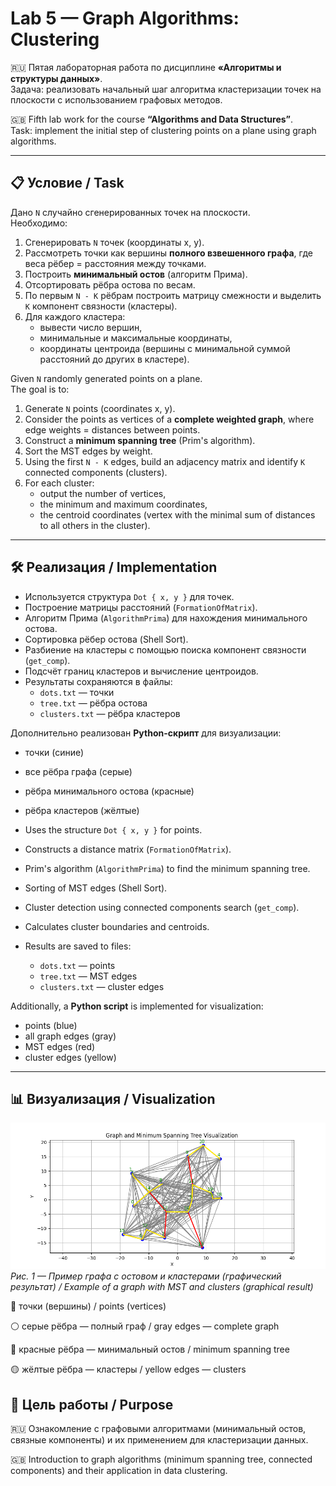 # Lab 5 — Graph Algorithms: Clustering

🇷🇺 Пятая лабораторная работа по дисциплине **«Алгоритмы и структуры данных»**.  
Задача: реализовать начальный шаг алгоритма кластеризации точек на плоскости с использованием графовых методов.  

🇬🇧 Fifth lab work for the course **“Algorithms and Data Structures”**.  
Task: implement the initial step of clustering points on a plane using graph algorithms.  

---

## 📋 Условие / Task

Дано `N` случайно сгенерированных точек на плоскости.  
Необходимо:  
1. Сгенерировать `N` точек (координаты x, y).  
2. Рассмотреть точки как вершины **полного взвешенного графа**, где веса рёбер = расстояния между точками.  
3. Построить **минимальный остов** (алгоритм Прима).  
4. Отсортировать рёбра остова по весам.  
5. По первым `N - K` рёбрам построить матрицу смежности и выделить `K` компонент связности (кластеры).  
6. Для каждого кластера:  
   - вывести число вершин,  
   - минимальные и максимальные координаты,  
   - координаты центроида (вершины с минимальной суммой расстояний до других в кластере).  

Given `N` randomly generated points on a plane.  
The goal is to:  
1. Generate `N` points (coordinates x, y).  
2. Consider the points as vertices of a **complete weighted graph**, where edge weights = distances between points.  
3. Construct a **minimum spanning tree** (Prim's algorithm).  
4. Sort the MST edges by weight.  
5. Using the first `N - K` edges, build an adjacency matrix and identify `K` connected components (clusters).  
6. For each cluster:  
   - output the number of vertices,  
   - the minimum and maximum coordinates,  
   - the centroid coordinates (vertex with the minimal sum of distances to all others in the cluster).  

---

## 🛠 Реализация / Implementation

- Используется структура `Dot { x, y }` для точек.  
- Построение матрицы расстояний (`FormationOfMatrix`).  
- Алгоритм Прима (`AlgorithmPrima`) для нахождения минимального остова.  
- Сортировка рёбер остова (Shell Sort).  
- Разбиение на кластеры с помощью поиска компонент связности (`get_comp`).  
- Подсчёт границ кластеров и вычисление центроидов.  
- Результаты сохраняются в файлы:  
  - `dots.txt` — точки  
  - `tree.txt` — рёбра остова  
  - `clusters.txt` — рёбра кластеров  

Дополнительно реализован **Python-скрипт** для визуализации:  
- точки (синие)  
- все рёбра графа (серые)  
- рёбра минимального остова (красные)  
- рёбра кластеров (жёлтые)  

- Uses the structure `Dot { x, y }` for points.  
- Constructs a distance matrix (`FormationOfMatrix`).  
- Prim's algorithm (`AlgorithmPrima`) to find the minimum spanning tree.  
- Sorting of MST edges (Shell Sort).  
- Cluster detection using connected components search (`get_comp`).  
- Calculates cluster boundaries and centroids.  
- Results are saved to files:  
  - `dots.txt` — points  
  - `tree.txt` — MST edges  
  - `clusters.txt` — cluster edges  

Additionally, a **Python script** is implemented for visualization:  
- points (blue)  
- all graph edges (gray)  
- MST edges (red)  
- cluster edges (yellow)  

---

## 📊 Визуализация / Visualization

![Визуализация](images/result.png)  
*Рис. 1 — Пример графа с остовом и кластерами (графический результат) / Example of a graph with MST and clusters (graphical result)*

🔵 точки (вершины) / points (vertices)

⚪ серые рёбра — полный граф / gray edges — complete graph

🔴 красные рёбра — минимальный остов / minimum spanning tree

🟡 жёлтые рёбра — кластеры / yellow edges — clusters

## 🎯 Цель работы / Purpose

🇷🇺 Ознакомление с графовыми алгоритмами (минимальный остов, связные компоненты) и их применением для кластеризации данных.

🇬🇧 Introduction to graph algorithms (minimum spanning tree, connected components) and their application in data clustering.
